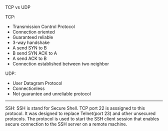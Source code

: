 TCP vs UDP

TCP:
- Transmission Control Protocol
- Connection oriented
- Guaranteed reliable
- 3-way handshake
 - A send SYN to B
 - B send SYN ACK to A
 - A send ACK to B
 - Connection established between two neighbor

UDP:
- User Datagram Protocol
- Connectionless
- Not guarantee and unreliable protocol

---

SSH:
SSH is stand for Secure Shell. TCP port 22 is asssigned to this protocol. It was designed to replace Telnet(port 23) and other unsecured protocols. The protocol is used to start the SSH client session that enables secure connection to the SSH server on a remote machine.

